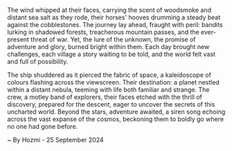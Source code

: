 
The wind whipped at their faces, carrying the scent of woodsmoke and distant sea salt as they rode, their horses' hooves drumming a steady beat against the cobblestones. The journey lay ahead, fraught with peril: bandits lurking in shadowed forests, treacherous mountain passes, and the ever-present threat of war. Yet, the lure of the unknown, the promise of adventure and glory, burned bright within them.  Each day brought new challenges, each village a story waiting to be told, and the world felt vast and full of possibility.

The ship shuddered as it pierced the fabric of space, a kaleidoscope of colours flashing across the viewscreen. Their destination: a planet nestled within a distant nebula, teeming with life both familiar and strange. The crew, a motley band of explorers, their faces etched with the thrill of discovery, prepared for the descent, eager to uncover the secrets of this uncharted world.  Beyond the stars, adventure awaited, a siren song echoing across the vast expanse of the cosmos, beckoning them to boldly go where no one had gone before. 

~ By Hozmi - 25 September 2024
